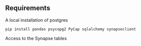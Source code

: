 ## Requirements

A local installation of postgres

```
pip install pandas psycopg2 PyCap sqlalchemy synapseclient
```

Access to the Synapse tables